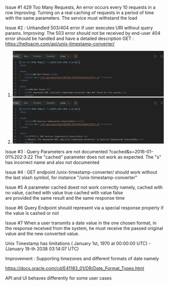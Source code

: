 Issue #1 429 Too Many Requests, An error occurs every 10 requests in a row
Improving: Turning on a real caching of requests in a period of time with the same parameters.
The service must withstand the load

Issue #2 : Unhandled 503/404 error if user executes URI without query params.
Improving: The 503 error should not be received by end-user 
404 error should be handled and have a detailed description
GET : https://helloacm.com/api/unix-timestamp-converter/
1. ![404.png](404.png)
2. ![503.png](503.png)

Issue #3 : Query Parameters are not documented ?cached&s=2016-01-01%202:3:22
The "cached" parameter does not work as expected. 
The "s" has incorrect name and also not documented

Issue #4 : GET endpoint /unix-timestamp-converter/ should work without the last slash symbol, for instance "/unix-timestamp-converter"

Issue #5  A parameter cached doest not work correctly namely, 
 cached with no value, 
 cached with value true
 cached with value false   
are provided the same result and the same response time


Issue #6 Query Endpoint should represent via a special response property if the value is cashed or not

Issue #7 When a user transmits a date value in the one chosen format,
in the response received from the system, he must receive the passed original value and the new converted value.

Unix Timestamp has limitations ( January 1st, 1970 at 00:00:00 UTC) - (January 19-th 2038 03:14:07 UTC)

Improvement : Supporting timezones and different formats of date namely

https://docs.oracle.com/cd/E41183_01/DR/Date_Format_Types.html


API and UI behaves differently for some user cases




